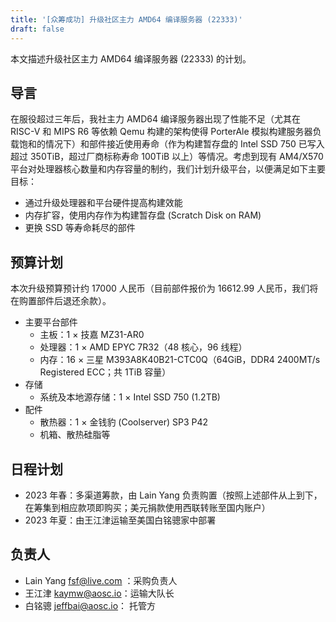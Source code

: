 ```yaml
---
title: '[众筹成功] 升级社区主力 AMD64 编译服务器 (22333)'
draft: false
---
```


本文描述升级社区主力 AMD64 编译服务器 (22333) 的计划。

## 导言

在服役超过三年后，我社主力 AMD64 编译服务器出现了性能不足（尤其在 RISC-V 和 MIPS R6 等依赖 Qemu 构建的架构使得 PorterAle 模拟构建服务器负载饱和的情况下）和部件接近使用寿命（作为构建暂存盘的 Intel SSD 750 已写入超过 350TiB，超过厂商标称寿命 100TiB 以上）等情况。考虑到现有 AM4/X570 平台对处理器核心数量和内存容量的制约，我们计划升级平台，以便满足如下主要目标：

- 通过升级处理器和平台硬件提高构建效能
- 内存扩容，使用内存作为构建暂存盘 (Scratch Disk on RAM)
- 更换 SSD 等寿命耗尽的部件

## 预算计划

本次升级预算预计约 17000 人民币（目前部件报价为 16612.99 人民币，我们将在购置部件后退还余款）。

+ 主要平台部件
    - 主板：1 × 技嘉 MZ31-AR0
    - 处理器：1 × AMD EPYC 7R32（48 核心，96 线程）
    - 内存：16 × 三星 M393A8K40B21-CTC0Q（64GiB，DDR4 2400MT/s Registered ECC；共 1TiB 容量）
+ 存储
    - 系统及本地源存储：1 × Intel SSD 750 (1.2TB)
+ 配件
    - 散热器：1 × 金钱豹 (Coolserver) SP3 P42
    - 机箱、散热硅脂等

## 日程计划

- 2023 年春：多渠道筹款，由 Lain Yang 负责购置（按照上述部件从上到下，在筹集到相应款项即购买；美元捐款使用西联转账至国内账户）
- 2023 年夏：由王江津运输至美国白铭骢家中部署

## 负责人

- Lain Yang <fsf@live.com> ：采购负责人
- 王江津 <kaymw@aosc.io>：运输大队长
- 白铭骢 <jeffbai@aosc.io>： 托管方
